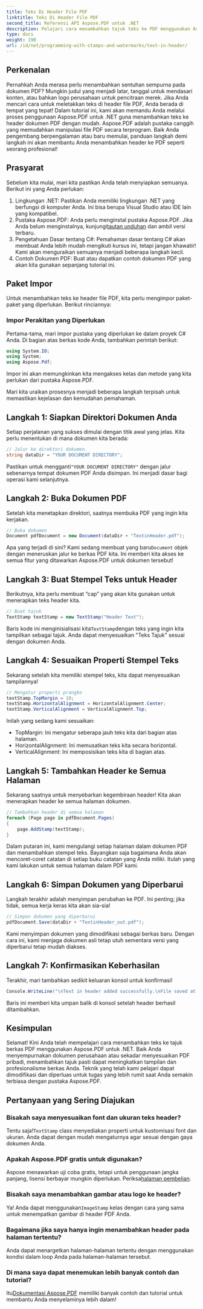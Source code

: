 ```yaml
---
title: Teks Di Header File PDF
linktitle: Teks Di Header File PDF
second_title: Referensi API Aspose.PDF untuk .NET
description: Pelajari cara menambahkan tajuk teks ke PDF menggunakan Aspose.PDF for .NET dengan tutorial langkah demi langkah ini. Sempurnakan dokumen Anda secara efisien dan efektif.
type: docs
weight: 190
url: /id/net/programming-with-stamps-and-watermarks/text-in-header/
---
```

## Perkenalan

Pernahkah Anda merasa perlu menambahkan sentuhan sempurna pada dokumen PDF? Mungkin judul yang menjadi latar, tanggal untuk mendasari konten, atau bahkan logo perusahaan untuk pencitraan merek. Jika Anda mencari cara untuk meletakkan teks di header file PDF, Anda berada di tempat yang tepat! Dalam tutorial ini, kami akan memandu Anda melalui proses penggunaan Aspose.PDF untuk .NET guna menambahkan teks ke header dokumen PDF dengan mudah. Aspose.PDF adalah pustaka canggih yang memudahkan manipulasi file PDF secara terprogram. Baik Anda pengembang berpengalaman atau baru memulai, panduan langkah demi langkah ini akan membantu Anda menambahkan header ke PDF seperti seorang profesional!

## Prasyarat

Sebelum kita mulai, mari kita pastikan Anda telah menyiapkan semuanya. Berikut ini yang Anda perlukan:

1. Lingkungan .NET: Pastikan Anda memiliki lingkungan .NET yang berfungsi di komputer Anda. Ini bisa berupa Visual Studio atau IDE lain yang kompatibel.
2.  Pustaka Aspose.PDF: Anda perlu menginstal pustaka Aspose.PDF. Jika Anda belum menginstalnya, kunjungi[tautan unduhan](https://releases.aspose.com/pdf/net/) dan ambil versi terbaru.
3. Pengetahuan Dasar tentang C#: Pemahaman dasar tentang C# akan membuat Anda lebih mudah mengikuti kursus ini, tetapi jangan khawatir! Kami akan menguraikan semuanya menjadi beberapa langkah kecil.
4. Contoh Dokumen PDF: Buat atau dapatkan contoh dokumen PDF yang akan kita gunakan sepanjang tutorial ini.

## Paket Impor

Untuk menambahkan teks ke header file PDF, kita perlu mengimpor paket-paket yang diperlukan. Berikut rinciannya:

### Impor Perakitan yang Diperlukan

Pertama-tama, mari impor pustaka yang diperlukan ke dalam proyek C# Anda. Di bagian atas berkas kode Anda, tambahkan perintah berikut:

```csharp
using System.IO;
using System;
using Aspose.Pdf;
```

Impor ini akan memungkinkan kita mengakses kelas dan metode yang kita perlukan dari pustaka Aspose.PDF.

Mari kita uraikan prosesnya menjadi beberapa langkah terpisah untuk memastikan kejelasan dan kemudahan pemahaman.

## Langkah 1: Siapkan Direktori Dokumen Anda

Setiap perjalanan yang sukses dimulai dengan titik awal yang jelas. Kita perlu menentukan di mana dokumen kita berada:

```csharp
// Jalur ke direktori dokumen.
string dataDir = "YOUR DOCUMENT DIRECTORY";
```

 Pastikan untuk mengganti`"YOUR DOCUMENT DIRECTORY"` dengan jalur sebenarnya tempat dokumen PDF Anda disimpan. Ini menjadi dasar bagi operasi kami selanjutnya.

## Langkah 2: Buka Dokumen PDF

Setelah kita menetapkan direktori, saatnya membuka PDF yang ingin kita kerjakan.

```csharp
// Buka dokumen
Document pdfDocument = new Document(dataDir + "TextinHeader.pdf");
```

 Apa yang terjadi di sini? Kami sedang membuat yang baru`Document` objek dengan meneruskan jalur ke berkas PDF kita. Ini memberi kita akses ke semua fitur yang ditawarkan Aspose.PDF untuk dokumen tersebut!

## Langkah 3: Buat Stempel Teks untuk Header

Berikutnya, kita perlu membuat “cap” yang akan kita gunakan untuk menerapkan teks header kita.

```csharp
// Buat tajuk
TextStamp textStamp = new TextStamp("Header Text");
```

 Baris kode ini menginisialisasi kita`TextStamp`dengan teks yang ingin kita tampilkan sebagai tajuk. Anda dapat menyesuaikan "Teks Tajuk" sesuai dengan dokumen Anda. 

## Langkah 4: Sesuaikan Properti Stempel Teks

Sekarang setelah kita memiliki stempel teks, kita dapat menyesuaikan tampilannya!

```csharp
// Mengatur properti prangko
textStamp.TopMargin = 10;
textStamp.HorizontalAlignment = HorizontalAlignment.Center;
textStamp.VerticalAlignment = VerticalAlignment.Top;
```

Inilah yang sedang kami sesuaikan:
- TopMargin: Ini mengatur seberapa jauh teks kita dari bagian atas halaman.
- HorizontalAlignment: Ini memusatkan teks kita secara horizontal.
- VerticalAlignment: Ini memposisikan teks kita di bagian atas.

## Langkah 5: Tambahkan Header ke Semua Halaman

Sekarang saatnya untuk menyebarkan kegembiraan header! Kita akan menerapkan header ke semua halaman dokumen.

```csharp
// Tambahkan header di semua halaman
foreach (Page page in pdfDocument.Pages)
{
    page.AddStamp(textStamp);
}
```

Dalam putaran ini, kami mengulangi setiap halaman dalam dokumen PDF dan menambahkan stempel teks. Bayangkan saja bagaimana Anda akan mencoret-coret catatan di setiap buku catatan yang Anda miliki. Itulah yang kami lakukan untuk semua halaman dalam PDF kami.

## Langkah 6: Simpan Dokumen yang Diperbarui

Langkah terakhir adalah menyimpan perubahan ke PDF. Ini penting; jika tidak, semua kerja keras kita akan sia-sia!

```csharp
// Simpan dokumen yang diperbarui
pdfDocument.Save(dataDir + "TextinHeader_out.pdf");
```

Kami menyimpan dokumen yang dimodifikasi sebagai berkas baru. Dengan cara ini, kami menjaga dokumen asli tetap utuh sementara versi yang diperbarui tetap mudah diakses.

## Langkah 7: Konfirmasikan Keberhasilan

Terakhir, mari tambahkan sedikit keluaran konsol untuk konfirmasi!

```csharp
Console.WriteLine("\nText in header added successfully.\nFile saved at " + dataDir);
```

Baris ini memberi kita umpan balik di konsol setelah header berhasil ditambahkan.

## Kesimpulan

Selamat! Kini Anda telah mempelajari cara menambahkan teks ke tajuk berkas PDF menggunakan Aspose.PDF untuk .NET. Baik Anda menyempurnakan dokumen perusahaan atau sekadar menyesuaikan PDF pribadi, menambahkan tajuk pasti dapat meningkatkan tampilan dan profesionalisme berkas Anda. Teknik yang telah kami pelajari dapat dimodifikasi dan diperluas untuk tugas yang lebih rumit saat Anda semakin terbiasa dengan pustaka Aspose.PDF.

## Pertanyaan yang Sering Diajukan

### Bisakah saya menyesuaikan font dan ukuran teks header?
 Tentu saja!`TextStamp` class menyediakan properti untuk kustomisasi font dan ukuran. Anda dapat dengan mudah mengaturnya agar sesuai dengan gaya dokumen Anda.

### Apakah Aspose.PDF gratis untuk digunakan?
Aspose menawarkan uji coba gratis, tetapi untuk penggunaan jangka panjang, lisensi berbayar mungkin diperlukan. Periksa[halaman pembelian](https://purchase.aspose.com/buy).

### Bisakah saya menambahkan gambar atau logo ke header?
 Ya! Anda dapat menggunakan`ImageStamp` kelas dengan cara yang sama untuk menempatkan gambar di header PDF Anda.

### Bagaimana jika saya hanya ingin menambahkan header pada halaman tertentu?
Anda dapat menargetkan halaman-halaman tertentu dengan menggunakan kondisi dalam loop Anda pada halaman-halaman tersebut.

### Di mana saya dapat menemukan lebih banyak contoh dan tutorial?
 Itu[Dokumentasi Aspose.PDF](https://reference.aspose.com/pdf/net/) memiliki banyak contoh dan tutorial untuk membantu Anda menyelaminya lebih dalam!